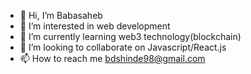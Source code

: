 - 👋 Hi, I’m Babasaheb
- 👀 I’m interested in web development
- 🌱 I’m currently learning web3 technology(blockchain)
- 💞️ I’m looking to collaborate on Javascript/React.js
- 📫 How to reach me bdshinde98@gmail.com

<!---
bdshinde/bdshinde is a ✨ special ✨ repository because its `README.md` (this file) appears on your GitHub profile.
You can click the Preview link to take a look at your changes.
--->
